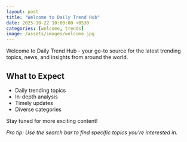 ```yaml
---
layout: post
title: "Welcome to Daily Trend Hub"
date: 2025-10-22 10:00:00 +0530
categories: [welcome, trends]
image: /assets/images/welcome.jpg
---
```


Welcome to Daily Trend Hub - your go-to source for the latest trending topics, news, and insights from around the world.

## What to Expect

- Daily trending topics
- In-depth analysis
- Timely updates
- Diverse categories

Stay tuned for more exciting content!

*Pro tip: Use the search bar to find specific topics you're interested in.*